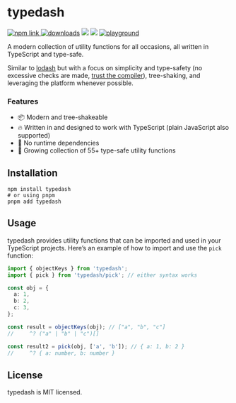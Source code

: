 # typedash

<a href="https://www.npmjs.com/package/typedash"><img src="https://img.shields.io/npm/v/typedash?color=blue" alt="npm link" target="_blank" />
</a>
<a href="https://www.npmjs.com/package/typedash" target="_blank"><img src="https://img.shields.io/npm/dm/typedash" alt="downloads" /></a>
<a href="https://bundlejs.com/?q=typedash" target="_blank"><img src="https://deno.bundlejs.com/?q=typedash&config={%22analysis%22:undefined}&badge=" /></a>
<img src="https://img.shields.io/npm/l/typedash" />
<a href="https://tsplay.dev/Woxbjw" target="_blank"><img src="https://img.shields.io/badge/%F0%9F%9A%80-playground-yellow" alt="playground" /></a>

A modern collection of utility functions for all occasions, all written in TypeScript and type-safe.

Similar to [lodash](https://lodash.com/) but with a focus on simplicity and type-safety (no excessive checks are made, [trust the compiler](https://slack.engineering/typescript-at-slack/)), tree-shaking, and leveraging the platform whenever possible.

### Features

- 📦 Modern and tree-shakeable
- 🔥 Written in and designed to work with TypeScript (plain JavaScript also supported)
- 🚫 No runtime dependencies
- 🌱 Growing collection of 55+ type-safe utility functions

## Installation

```console
npm install typedash
# or using pnpm
pnpm add typedash
```

## Usage

typedash provides utility functions that can be imported and used in your TypeScript projects. Here’s an example of how to import and use the `pick` function:

```ts
import { objectKeys } from 'typedash';
import { pick } from 'typedash/pick'; // either syntax works

const obj = {
  a: 1,
  b: 2,
  c: 3,
};

const result = objectKeys(obj); // ["a", "b", "c"]
//     ^? ("a" | "b" | "c")[]

const result2 = pick(obj, ['a', 'b']); // { a: 1, b: 2 }
//     ^? { a: number, b: number }
```

## License

typedash is MIT licensed.
